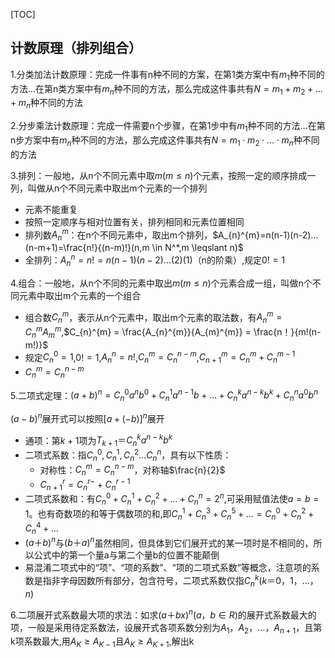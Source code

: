 <script type="text/x-mathjax-config">
    MathJax.Hub.Config({
        tex2jax: {
        skipTags: ['script', 'noscript', 'style', 'textarea', 'pre'],
        inlineMath: [['$','$']]
        }
    });
</script>
<script src="https://cdn.mathjax.org/mathjax/latest/MathJax.js?config=TeX-AMS-MML_HTMLorMML" type="text/javascript"></script>

[TOC]

## 计数原理（排列组合）

1.分类加法计数原理：完成一件事有n种不同的方案，在第1类方案中有$m_1$种不同的方法...在第n类方案中有$m_n$种不同的方法，那么完成这件事共有$N=m_1+m_2+...+m_n$种不同的方法

2.分步乘法计数原理：完成一件需要n个步骤，在第1步中有$m_1$种不同的方法...在第n步方案中有$m_n$种不同的方法，那么完成这件事共有$N=m_1 \cdot m_2 \cdot ... \cdot m_n$种不同的方法

3.排列：一般地，从n个不同元素中取$m(m \leqslant  n)$个元素，按照一定的顺序排成一列，叫做从n个不同元素中取出m个元素的一个排列

- 元素不能重复
- 按照一定顺序与相对位置有关，排列相同和元素位置相同
- 排列数$A_{n}^{m}$：在n个不同元素中，取出m个排列，$A_{n}^{m}=n(n-1)(n-2)...(n-m+1)=\frac{n!}{(n-m)!}(n,m \in N^*,m \leqslant n)$
- 全排列：$A_{n}^{n}=n!=n(n-1)(n-2)...(2)(1)$（n的阶乘）,规定$0!=1$

4.组合：一般地，从n个不同的元素中取出$m(m \leqslant  n)$个元素合成一组，叫做n个不同元素中取出m个元素的一个组合

- 组合数$C_{n}^{m}$，表示从n个元素中，取出m个元素的取法数，有$A_{n}^{m} = C_{n}^{m} A_{m}^{m}$,$C_{n}^{m} = \frac{A_{n}^{m}}{A_{m}^{m}} = \frac{n！}{m!(n-m!)}$
- 规定$C_{n}^{0} = 1$,$0! = 1$,$A_{n}^{n}=n!$,$C_{n}^{m} = C_{n}^{n-m}$,$C_{n+1}^{m} = C_{n}^{m} + C_{n}^{m-1}$
- $C_{n}^{m} = C_{n}^{n-m}$

5.二项式定理：$(a+b)^n = C_{n}^{0}a^nb^0 + C_{n}^{1}a^{n-1}b+... + C_{n}^{k}a^{n-k}b^k+C_{n}^{n}a^0b^n$

$(a-b)^n$展开式可以按照$[a+(-b)]^n$展开

- 通项：第$k+1$项为$T_{k+1}＝C_n^ka^{n-k}b^k$
- 二项式系数：指$C_{n}^{0},C_{n}^{1},C_{n}^{2}...C_{n}^{n}$，具有以下性质：
  - 对称性：$C_{n}^{m} = C_{n}^{n-m}$，对称轴$\frac{n}{2}$
  - $C_{n+1}^{r}=C_{n}^{r-} + C_{n}^{r-1}$
- 二项式系数和：有$C_{n}^{0}+C_{n}^{1}+C_{n}^{2}+...+C_{n}^{n}=2^n$,可采用赋值法使$a=b=1$。也有奇数项的和等于偶数项的和,即$C_{n}^{1}+C_{n}^{3}+C_{n}^{5}+...=C_{n}^{0}+C_{n}^{2}+C_{n}^{4}+...$
- $(a＋b)^n$与$(b＋a)^n$虽然相同，但具体到它们展开式的某一项时是不相同的，所以公式中的第一个量a与第二个量b的位置不能颠倒
- 易混淆二项式中的“项”、“项的系数”、“项的二项式系数”等概念，注意项的系数是指非字母因数所有部分，包含符号，二项式系数仅指$C_n^k(k＝0，1，…，n)$

6.二项展开式系数最大项的求法：如求$(a＋bx)^n(a，b \in R)$的展开式系数最大的项，一般是采用待定系数法，设展开式各项系数分别为$A_1，A_2，…，A_{n+1}$，且第k项系数最大,用$A_K \geqslant A_{K-1}$且$A_K \geqslant A_{K+1}$,解出k



